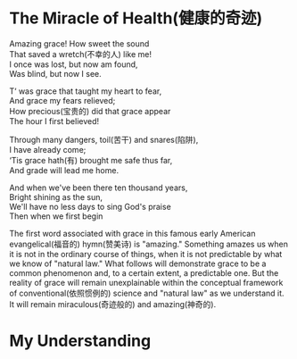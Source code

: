 # The Miracle of Health(健康的奇迹)

Amazing grace! How sweet the sound  
That saved a wretch(不幸的人) like me!  
I once was lost, but now am found,  
Was blind, but now I see.

T‘ was grace that taught my heart to fear,  
And grace my fears relieved;  
How precious(宝贵的) did that grace appear  
The hour I first believed!

Through many dangers, toil(苦干) and snares(陷阱),  
I have already come;  
‘Tis grace hath(有) brought me safe thus far,  
And grade will lead me home.

And when we've been there ten thousand years,  
Bright shining as the sun,  
We'll have no less days to sing God's praise  
Then when we first begin

The first word associated with grace in this famous early American evangelical(福音的) hymn(赞美诗) is "amazing." Something amazes us when it is not in the ordinary course of things, when it is not predictable by what we know of "natural law." What follows will demonstrate grace to be a common phenomenon and, to a certain extent, a predictable one. But the reality of grace will remain unexplainable within the conceptual framework of conventional(依照惯例的) science and "natural law" as we understand it. It will remain miraculous(奇迹般的) and amazing(神奇的).

# My Understanding

